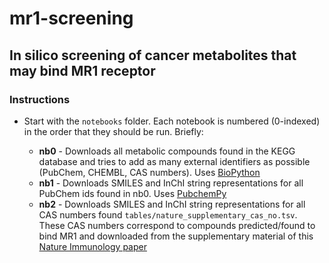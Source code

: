 # mr1-screening

## In silico screening of cancer metabolites that may bind MR1 receptor

### Instructions

* Start with the `notebooks` folder. Each notebook is numbered (0-indexed) in the order that they should be run. Briefly:

    * **nb0** - Downloads all metabolic compounds found in the KEGG database and tries to add as many external identifiers as possible (PubChem, CHEMBL, CAS numbers). Uses [BioPython](https://biopython.org/)
    * **nb1** - Downloads SMILES and InChI string representations for all PubChem ids found in nb0. Uses [PubchemPy](https://pubchempy.readthedocs.io/en/latest/guide/gettingstarted.html)
    * **nb2** - Downloads SMILES and InChI string representations for all CAS numbers found `tables/nature_supplementary_cas_no.tsv`. These CAS numbers correspond to compounds predicted/found to bind MR1 and downloaded from the supplementary material of this [Nature Immunology paper](https://www.nature.com/articles/ni.3679)